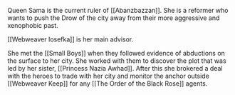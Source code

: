 Queen Sama is the current ruler of [[Abanzbazzan]]. She is a reformer who wants to push the Drow of the city away from their more aggressive and xenophobic past. 

[[Webweaver Iosefka]] is her main advisor. 

She met the [[Small Boys]] when they followed evidence of abductions on the surface to her city. She worked with them to discover the plot that was led by her sister, [[Princess Nazia Awhad]]. After this she brokered a deal with the heroes to trade with her city and monitor the anchor outside  [[Webweaver Keep]] for any [[The Order of the Black Rose]] agents. 